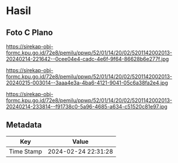 # Hasil

## Foto C Plano

https://sirekap-obj-formc.kpu.go.id/72e8/pemilu/ppwp/52/01/14/20/02/5201142002013-20240214-221642--0cee04e4-cadc-4e6f-9f64-86628b6e277f.jpg

https://sirekap-obj-formc.kpu.go.id/72e8/pemilu/ppwp/52/01/14/20/02/5201142002013-20240215-003014--3aaa4e3a-4ba6-4121-9041-05c6a38fa2e4.jpg

https://sirekap-obj-formc.kpu.go.id/72e8/pemilu/ppwp/52/01/14/20/02/5201142002013-20240214-233814--f91738c0-5a96-4685-a634-c51520c81e97.jpg


## Metadata

| Key        | Value               |
| ---------- | ------------------- |
| Time Stamp | 2024-02-24 22:31:28 |



